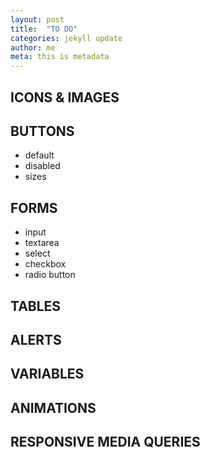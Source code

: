 ```yaml
---
layout: post
title:  "TO DO"
categories: jekyll update
author: me
meta: this is metadata
---
```


## ICONS & IMAGES

## BUTTONS
- default
- disabled
- sizes

## FORMS
- input
- textarea
- select
- checkbox
- radio button

## TABLES

## ALERTS

## VARIABLES

## ANIMATIONS

## RESPONSIVE MEDIA QUERIES
